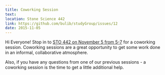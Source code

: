 ```yaml
---
title: Coworking Session
text: 
location: Stone Science 442
link: https://github.com/bulib/studyGroup/issues/12
date: 2015-11-05
---
```


Hi Everyone! Stop in to [STO 442 on November 5 from 5-7](https://github.com/bulib/studyGroup/issues/12) for a coworking session. Coworking sessions are a great opportunity to get some work done in an informal, collaborative atmosphere. 

Also, if you have any questions from one of our previous sessions - a coworking session is the time to get a little additional help.  